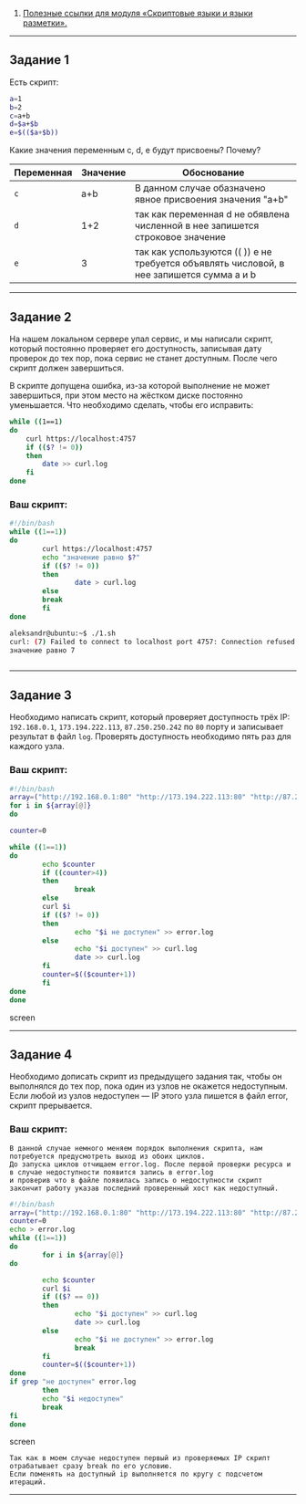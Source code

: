 1. [Полезные ссылки для модуля «Скриптовые языки и языки разметки».](https://github.com/netology-code/sysadm-homeworks/tree/devsys10/04-script-03-yaml/additional-info)

------

## Задание 1

Есть скрипт:

```bash
a=1
b=2
c=a+b
d=$a+$b
e=$(($a+$b))
```

Какие значения переменным c, d, e будут присвоены? Почему?

| Переменная  | Значение | Обоснование |
| ------------- | ------------- | ------------- |
| `c`  | a+b  | В данном случае обазначено явное присвоения значения "a+b" |
| `d`  | 1+2  | так как переменная d не обявлена численной в нее запишется строковое значение |
| `e`  | 3    | так как успользуются (( )) e не требуется объявлять числовой, в нее запишется сумма a и b |


----

## Задание 2

На нашем локальном сервере упал сервис, и мы написали скрипт, который постоянно проверяет его доступность, записывая дату проверок до тех пор, пока сервис не станет доступным. После чего скрипт должен завершиться. 

В скрипте допущена ошибка, из-за которой выполнение не может завершиться, при этом место на жёстком диске постоянно уменьшается. Что необходимо сделать, чтобы его исправить:

```bash
while ((1==1)
do
	curl https://localhost:4757
	if (($? != 0))
	then
		date >> curl.log
	fi
done
```

### Ваш скрипт:


```bash
#!/bin/bash
while ((1==1))
do
        curl https://localhost:4757
        echo "значение равно $?"
        if (($? != 0))
        then
                date > curl.log
        else
        break
        fi
done

aleksandr@ubuntu:~$ ./1.sh
curl: (7) Failed to connect to localhost port 4757: Connection refused
значение равно 7



```

---

## Задание 3

Необходимо написать скрипт, который проверяет доступность трёх IP: `192.168.0.1`, `173.194.222.113`, `87.250.250.242` по `80` порту и записывает результат в файл `log`. Проверять доступность необходимо пять раз для каждого узла.

### Ваш скрипт:

```bash
#!/bin/bash
array=("http://192.168.0.1:80" "http://173.194.222.113:80" "http://87.250.250.242:80")
for i in ${array[@]}
do

counter=0

while ((1==1))
do
        echo $counter
        if ((counter>4))
        then
                break
        else
        curl $i
        if (($? != 0))
        then
                echo "$i не доступен" >> error.log
        else
                echo "$i доступен" >> curl.log
                date >> curl.log
        fi
        counter=$(($counter+1))
        fi
done
done


```
screen


---
## Задание 4

Необходимо дописать скрипт из предыдущего задания так, чтобы он выполнялся до тех пор, пока один из узлов не окажется недоступным. Если любой из узлов недоступен — IP этого узла пишется в файл error, скрипт прерывается.

### Ваш скрипт:

```
В данной случае немного меняем порядок выполнения скрипта, нам потребуется предусмотреть выход из обоих циклов.  
До запуска циклов отчищаем error.log. После первой проверки ресурса и в случае недоступности появится запись в error.log  
и проверив что в файле появилась запись о недоступности скрипт закончит работу указав последний проверенный хост как недоступный.
```

```bash
#!/bin/bash
array=("http://192.168.0.1:80" "http://173.194.222.113:80" "http://87.250.250.242:80")
counter=0
echo > error.log
while ((1==1))
do
        for i in ${array[@]}
do

        echo $counter
        curl $i
        if (($? == 0))
        then
                echo "$i доступен" >> curl.log
                date >> curl.log
        else
                echo "$i не доступен" >> error.log
                break
        fi
        counter=$(($counter+1))
done
if grep "не доступен" error.log
        then
        echo "$i недоступен"
        break
fi
done


```
screen
```
Так как в моем случае недоступен первый из проверяемых IP скрипт отрабатывает сразу break по его условию.
Если поменять на доступный ip выполняется по кругу с подсчетом итераций.
```



---

